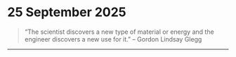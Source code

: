 # 25 September 2025

> “The scientist discovers a new type of material or energy and the engineer discovers a new use for it.” – Gordon Lindsay Glegg

---

